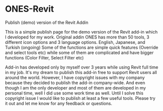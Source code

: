 # ONES-Revit
Publish (demo) version of the Revit Addin

This is a simple publish page for the demo version of the Revit add-in which I developed for my work.
Original addin ONES has more than 50 tools, 3 different icon options and 3 language options. English, Japanese, and Turkish (ongoing)
Some of the functions are simple quick features (Override and select tools etc) while some of them are complicated and have bigger functions (Color Filter, Select Filter etc)

Add-in has developed only by myself over 3 years while using Revit full time in my job.
It's my dream to publish this add-in free to support Revit users all around the world.
However, I have copyright issues with my company because they decided to publish the add-in company-wide.
And even though I am the only developer and most of them are developed in my personal time, well I did use some work time as well.
Until I solve this copyright issue I would like to publish at least a few useful tools.
Please try it out and let me know for any feedback or questions.
